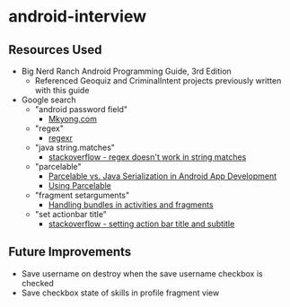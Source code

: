 # android-interview

## Resources Used

* Big Nerd Ranch Android Programming Guide, 3rd Edition
    * Referenced Geoquiz and CriminalIntent projects previously written with this guide
* Google search
    * "android password field"
        * [Mkyong.com](https://www.mkyong.com/android/android-password-field-example/)
    * "regex"
        * [regexr](https://regexr.com/)
    * "java string.matches"
        * [stackoverflow - regex doesn't work in string matches](https://stackoverflow.com/questions/8923398/regex-doesnt-work-in-string-matches)
    * "parcelable"
        * [Parcelable vs. Java Serialization in Android App Development](https://www.3pillarglobal.com/insights/parcelable-vs-java-serialization-in-android-app-development)
        * [Using Parcelable](https://guides.codepath.com/android/using-parcelable)
    * "fragment setarguments"
        * [Handling bundles in activities and fragments](http://blog.petrnohejl.cz/handling-bundles-in-activities-and-fragments)
    * "set actionbar title"
        * [stackoverflow - setting action bar title and subtitle](https://stackoverflow.com/questions/14297178/setting-action-bar-title-and-subtitle)
        
        
## Future Improvements

* Save username on destroy when the save username checkbox is checked
* Save checkbox state of skills in profile fragment view
